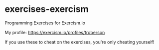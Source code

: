 # exercises-exercism
Programming Exercises for Exercism.io

My profile: https://exercism.io/profiles/troberson

If you use these to cheat on the exercises, you're only cheating yourself!
